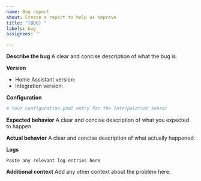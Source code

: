 ```yaml
---
name: Bug report
about: Create a report to help us improve
title: "[BUG] "
labels: bug
assignees: ''

---
```


**Describe the bug**
A clear and concise description of what the bug is.

**Version**
- Home Assistant version:
- Integration version:

**Configuration**
```yaml
# Your configuration.yaml entry for the interpolation sensor
```

**Expected behavior**
A clear and concise description of what you expected to happen.

**Actual behavior**
A clear and concise description of what actually happened.

**Logs**
```
Paste any relevant log entries here
```

**Additional context**
Add any other context about the problem here.
